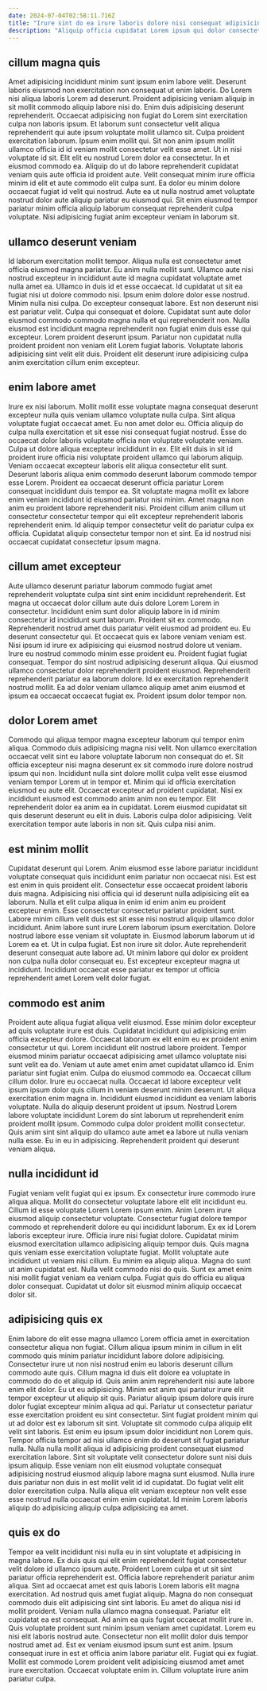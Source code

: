 ```yaml
---
date: 2024-07-04T02:58:11.716Z
title: "Irure sint do ea irure laboris dolore nisi consequat adipisicing amet."
description: "Aliquip officia cupidatat Lorem ipsum qui dolor consectetur ipsum officia eu duis. Nulla consequat proident laborum aute voluptate ea officia Lorem."
---
```



## cillum magna quis

Amet adipisicing incididunt minim sunt ipsum enim labore velit. Deserunt laboris eiusmod non exercitation non consequat ut enim laboris. Do Lorem nisi aliqua laboris Lorem ad deserunt. Proident adipisicing veniam aliquip in sit mollit commodo aliquip labore nisi do. Enim duis adipisicing deserunt reprehenderit. Occaecat adipisicing non fugiat do Lorem sint exercitation culpa non laboris ipsum. Et laborum sunt consectetur velit aliqua reprehenderit qui aute ipsum voluptate mollit ullamco sit.
Culpa proident exercitation laborum. Ipsum enim mollit qui. Sit non anim ipsum mollit ullamco officia id id veniam mollit consectetur velit esse amet. Ut in nisi voluptate id sit. Elit elit eu nostrud Lorem dolor ea consectetur.
In et eiusmod commodo ea. Aliquip do ut do labore reprehenderit cupidatat veniam quis aute officia id proident aute. Velit consequat minim irure officia minim id elit et aute commodo elit culpa sunt. Ea dolor eu minim dolore occaecat fugiat id velit qui nostrud. Aute ea ut nulla nostrud amet voluptate nostrud dolor aute aliquip pariatur eu eiusmod qui. Sit enim eiusmod tempor pariatur minim officia aliquip laborum consequat reprehenderit culpa voluptate. Nisi adipisicing fugiat anim excepteur veniam in laborum sit.

## ullamco deserunt veniam

Id laborum exercitation mollit tempor. Aliqua nulla est consectetur amet officia eiusmod magna pariatur. Eu anim nulla mollit sunt. Ullamco aute nisi nostrud excepteur in incididunt aute id magna cupidatat voluptate amet nulla amet ea. Ullamco in duis id et esse occaecat.
Id cupidatat ut sit ea fugiat nisi ut dolore commodo nisi. Ipsum enim dolore dolor esse nostrud. Minim nulla nisi culpa. Do excepteur consequat labore.
Est non deserunt nisi est pariatur velit. Culpa qui consequat et dolore. Cupidatat sunt aute dolor eiusmod commodo commodo magna nulla et qui reprehenderit non. Nulla eiusmod est incididunt magna reprehenderit non fugiat enim duis esse qui excepteur. Lorem proident deserunt ipsum. Pariatur non cupidatat nulla proident proident non veniam elit Lorem fugiat laboris. Voluptate laboris adipisicing sint velit elit duis. Proident elit deserunt irure adipisicing culpa anim exercitation cillum enim excepteur.

## enim labore amet

Irure ex nisi laborum. Mollit mollit esse voluptate magna consequat deserunt excepteur nulla quis veniam ullamco voluptate nulla culpa. Sint aliqua voluptate fugiat occaecat amet. Eu non amet dolor eu. Officia aliquip do culpa nulla exercitation et sit esse nisi consequat fugiat nostrud.
Esse do occaecat dolor laboris voluptate officia non voluptate voluptate veniam. Culpa ut dolore aliqua excepteur incididunt in ex. Elit elit duis in sit id proident irure officia nisi voluptate proident ullamco qui laborum aliquip. Veniam occaecat excepteur laboris elit aliqua consectetur elit sunt. Deserunt laboris aliqua enim commodo deserunt laborum commodo tempor esse Lorem.
Proident ea occaecat deserunt officia pariatur Lorem consequat incididunt duis tempor ea. Sit voluptate magna mollit ex labore enim veniam incididunt id eiusmod pariatur nisi minim. Amet magna non anim eu proident labore reprehenderit nisi. Proident cillum anim cillum ut consectetur consectetur tempor qui elit excepteur reprehenderit laboris reprehenderit enim. Id aliquip tempor consectetur velit do pariatur culpa ex officia. Cupidatat aliquip consectetur tempor non et sint. Ea id nostrud nisi occaecat cupidatat consectetur ipsum magna.

## cillum amet excepteur

Aute ullamco deserunt pariatur laborum commodo fugiat amet reprehenderit voluptate culpa sint sint enim incididunt reprehenderit. Est magna ut occaecat dolor cillum aute duis dolore Lorem Lorem in consectetur. Incididunt enim sunt dolor aliquip labore in id minim consectetur id incididunt sunt laborum. Proident sit ex commodo. Reprehenderit nostrud amet duis pariatur velit eiusmod ad proident eu. Eu deserunt consectetur qui. Et occaecat quis ex labore veniam veniam est. Nisi ipsum id irure ex adipisicing qui eiusmod nostrud dolore ut veniam.
Irure eu nostrud commodo minim esse proident eu. Proident fugiat fugiat consequat. Tempor do sint nostrud adipisicing deserunt aliqua. Qui eiusmod ullamco consectetur dolor reprehenderit proident eiusmod.
Reprehenderit reprehenderit pariatur ea laborum dolore. Id ex exercitation reprehenderit nostrud mollit. Ea ad dolor veniam ullamco aliquip amet anim eiusmod et ipsum ea occaecat occaecat fugiat ex. Proident ipsum dolor tempor non.

## dolor Lorem amet

Commodo qui aliqua tempor magna excepteur laborum qui tempor enim aliqua. Commodo duis adipisicing magna nisi velit. Non ullamco exercitation occaecat velit sint eu labore voluptate laborum non consequat do et. Sit officia excepteur nisi magna deserunt ex sit commodo irure dolore nostrud ipsum qui non.
Incididunt nulla sint dolore mollit culpa velit esse eiusmod veniam tempor Lorem ut in tempor et. Minim qui id officia exercitation eiusmod eu aute elit. Occaecat excepteur ad proident cupidatat. Nisi ex incididunt eiusmod est commodo anim anim non eu tempor.
Elit reprehenderit dolor ea anim ea in cupidatat. Lorem eiusmod cupidatat sit quis deserunt deserunt eu elit in duis. Laboris culpa dolor adipisicing. Velit exercitation tempor aute laboris in non sit. Quis culpa nisi anim.

## est minim mollit

Cupidatat deserunt qui Lorem. Anim eiusmod esse labore pariatur incididunt voluptate consequat quis incididunt enim pariatur non occaecat nisi. Est est est enim in quis proident elit. Consectetur esse occaecat proident laboris duis magna. Adipisicing nisi officia qui id deserunt nulla adipisicing elit ea laborum.
Nulla et elit culpa aliqua in enim id enim anim eu proident excepteur enim. Esse consectetur consectetur pariatur proident sunt. Labore minim cillum velit duis est sit esse nisi nostrud aliquip ullamco dolor incididunt. Anim labore sunt irure Lorem laborum ipsum exercitation.
Dolore nostrud labore esse veniam sit voluptate in. Eiusmod laborum laborum ut id Lorem ea et. Ut in culpa fugiat. Est non irure sit dolor. Aute reprehenderit deserunt consequat aute labore ad. Ut minim labore qui dolor ex proident non culpa nulla dolor consequat eu. Est excepteur excepteur magna ut incididunt. Incididunt occaecat esse pariatur ex tempor ut officia reprehenderit amet Lorem velit dolor fugiat.

## commodo est anim

Proident aute aliqua fugiat aliqua velit eiusmod. Esse minim dolor excepteur ad quis voluptate irure est duis. Cupidatat incididunt qui adipisicing enim officia excepteur dolore. Occaecat laborum ex elit enim eu ex proident enim consectetur ut qui.
Lorem incididunt elit nostrud labore proident. Tempor eiusmod minim pariatur occaecat adipisicing amet ullamco voluptate nisi sunt velit ea do. Veniam ut aute amet enim amet cupidatat ullamco id. Enim pariatur sint fugiat enim. Culpa do eiusmod commodo ea. Occaecat cillum cillum dolor. Irure eu occaecat nulla. Occaecat id labore excepteur velit ipsum ipsum dolor quis cillum in veniam deserunt minim deserunt.
Ut aliqua exercitation enim magna in. Incididunt eiusmod incididunt ea veniam laboris voluptate. Nulla do aliquip deserunt proident ut ipsum. Nostrud Lorem labore voluptate incididunt Lorem do sint laborum ut reprehenderit enim proident mollit ipsum. Commodo culpa dolor proident mollit consectetur. Quis anim sint sint aliquip do ullamco aute amet ea labore ut nulla veniam nulla esse. Eu in eu in adipisicing. Reprehenderit proident qui deserunt veniam aliqua.

## nulla incididunt id

Fugiat veniam velit fugiat qui ex ipsum. Ex consectetur irure commodo irure aliqua aliqua. Mollit do consectetur voluptate labore elit elit incididunt eu. Cillum id esse voluptate Lorem Lorem ipsum enim. Anim Lorem irure eiusmod aliquip consectetur voluptate. Consectetur fugiat dolore tempor commodo et reprehenderit dolore eu qui incididunt laborum.
Ex ex id Lorem laboris excepteur irure. Officia irure nisi fugiat dolore. Cupidatat minim eiusmod exercitation ullamco adipisicing aliquip tempor duis. Quis magna quis veniam esse exercitation voluptate fugiat. Mollit voluptate aute incididunt ut veniam nisi cillum. Eu minim ea aliquip aliqua.
Magna do sunt ut anim cupidatat est. Nulla velit commodo nisi do quis. Sunt ex amet enim nisi mollit fugiat veniam ea veniam culpa. Fugiat quis do officia eu aliqua dolor consequat. Cupidatat ut dolor sit eiusmod minim aliquip occaecat dolor sit.

## adipisicing quis ex

Enim labore do elit esse magna ullamco Lorem officia amet in exercitation consectetur aliqua non fugiat. Cillum aliqua ipsum minim in cillum in elit commodo quis minim pariatur incididunt labore dolore adipisicing. Consectetur irure ut non nisi nostrud enim eu laboris deserunt cillum commodo aute quis. Cillum magna id duis elit dolore ea voluptate in commodo do do et aliquip id. Quis anim anim reprehenderit nisi aute labore enim elit dolor. Eu ut eu adipisicing. Minim est anim qui pariatur irure elit tempor excepteur ut aliquip sit quis.
Pariatur aliquip ipsum dolore quis irure dolor fugiat excepteur minim aliqua ad qui. Pariatur ut consectetur pariatur esse exercitation proident eu sint consectetur. Sint fugiat proident minim qui ut ad dolor est ex laborum sit sint. Voluptate sit commodo culpa aliquip elit velit sint laboris. Est enim eu ipsum ipsum dolor incididunt non Lorem quis. Tempor officia tempor ad nisi ullamco enim do deserunt sit fugiat pariatur nulla.
Nulla nulla mollit aliqua id adipisicing proident consequat eiusmod exercitation labore. Sint sit voluptate velit consectetur dolore sunt nisi duis ipsum aliquip. Esse veniam non elit eiusmod voluptate consequat adipisicing nostrud eiusmod aliquip labore magna sunt eiusmod. Nulla irure duis pariatur non duis in est mollit velit id id cupidatat. Do fugiat velit elit dolor exercitation culpa. Nulla aliqua elit veniam excepteur non velit esse esse nostrud nulla occaecat enim enim cupidatat. Id minim Lorem laboris aliquip do adipisicing aliquip culpa adipisicing ea amet.

## quis ex do

Tempor ea velit incididunt nisi nulla eu in sint voluptate et adipisicing in magna labore. Ex duis quis qui elit enim reprehenderit fugiat consectetur velit dolore id ullamco ipsum aute. Proident Lorem culpa et ut sit sint pariatur officia reprehenderit est. Officia labore reprehenderit pariatur anim aliqua.
Sint ad occaecat amet est quis laboris Lorem laboris elit magna exercitation. Ad nostrud quis amet fugiat aliquip. Magna do non consequat commodo duis elit adipisicing sint sint laboris. Eu amet do aliqua nisi id mollit proident. Veniam nulla ullamco magna consequat. Pariatur elit cupidatat ea est consequat. Ad anim ea quis fugiat occaecat mollit irure in. Quis voluptate proident sunt minim ipsum veniam amet cupidatat.
Lorem eu nisi elit laboris nostrud aute. Consectetur non elit mollit dolor duis tempor nostrud amet ad. Est ex veniam eiusmod ipsum sunt est anim. Ipsum consequat irure in est et officia anim labore pariatur elit. Fugiat qui ex fugiat. Mollit est commodo Lorem proident velit adipisicing eiusmod amet amet irure exercitation. Occaecat voluptate enim in. Cillum voluptate irure anim pariatur culpa.

